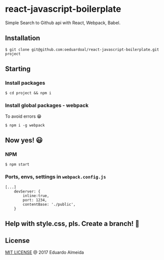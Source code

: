 # react-javascript-boilerplate
Simple Search to Github api with React, Webpack, Babel.

## Installation
```
$ git clone git@github.com:oeduardoal/react-javascript-boilerplate.git project
```

## Starting
### Install packages
```
$ cd project && npm i
```

### Install global packages - webpack
To avoid errors :grin:
```
$ npm i -g webpack
```

## Now yes! :smiley:
### NPM
```
$ npm start
```

### Ports, envs, settings in `webpack.config.js`
```
[...]
	devServer: {
		inline:true,
		port: 1234,
		contentBase: './public',
	}
```

## Help with style.css, pls. Create a branch! :open_hands:

## License

[MIT LICENSE](https://github.com/oeduardoal/react-javascript-boilerplate/blob/master/LICENSE) @ 2017 Eduardo Almeida
